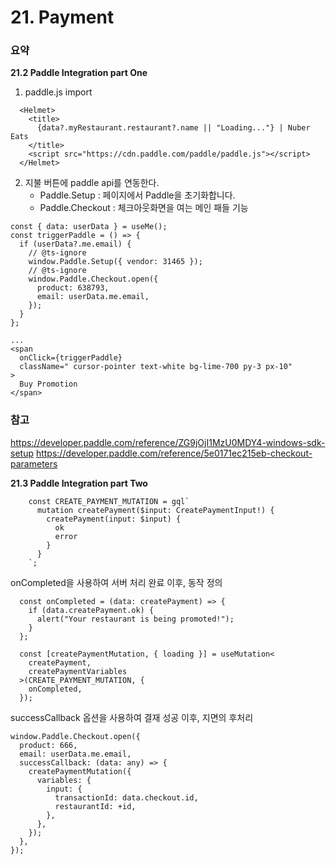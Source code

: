 # 21. Payment

### 요약

**21.2 Paddle Integration part One**

1. paddle.js import

```tsx
  <Helmet>
    <title>
      {data?.myRestaurant.restaurant?.name || "Loading..."} | Nuber Eats
    </title>
    <script src="https://cdn.paddle.com/paddle/paddle.js"></script>
  </Helmet>
```

2. 지불 버튼에 paddle api를 연동한다. 
   - Paddle.Setup : 페이지에서 Paddle을 초기화합니다.
   - Paddle.Checkout : 체크아웃화면을 여는 메인 패들 기능

```tsx
const { data: userData } = useMe();
const triggerPaddle = () => {
  if (userData?.me.email) {
    // @ts-ignore
    window.Paddle.Setup({ vendor: 31465 });
    // @ts-ignore
    window.Paddle.Checkout.open({
      product: 638793,
      email: userData.me.email,
    });
  }
};

...
<span
  onClick={triggerPaddle}
  className=" cursor-pointer text-white bg-lime-700 py-3 px-10"
>
  Buy Promotion
</span>
```

### 참고
https://developer.paddle.com/reference/ZG9jOjI1MzU0MDY4-windows-sdk-setup
https://developer.paddle.com/reference/5e0171ec215eb-checkout-parameters

**21.3 Paddle Integration part Two**

```tsx
    const CREATE_PAYMENT_MUTATION = gql`
      mutation createPayment($input: CreatePaymentInput!) {
        createPayment(input: $input) {
          ok
          error
        }
      }
    `;
```

onCompleted을 사용하여 서버 처리 완료 이후, 동작 정의
```tsx
  const onCompleted = (data: createPayment) => {
    if (data.createPayment.ok) {
      alert("Your restaurant is being promoted!");
    }
  };

  const [createPaymentMutation, { loading }] = useMutation<
    createPayment,
    createPaymentVariables
  >(CREATE_PAYMENT_MUTATION, {
    onCompleted,
  });
```

successCallback 옵션을 사용하여 결재 성공 이후, 지면의 후처리
```tsx
window.Paddle.Checkout.open({
  product: 666,
  email: userData.me.email,
  successCallback: (data: any) => {
    createPaymentMutation({
      variables: {
        input: {
          transactionId: data.checkout.id,
          restaurantId: +id,
        },
      },
    });
  },
});
```
